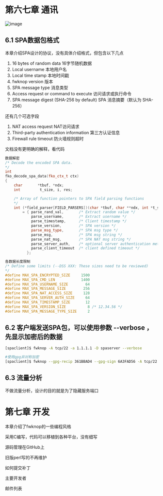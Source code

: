 # 第六七章 通讯
![image](https://github.com/mxmkeep/fwknop_tutorial_cn/assets/20048552/c365c2b8-dc81-44f9-81a7-acdccd353518)


## 6.1 SPA数据包格式
本章介绍SPA设计的协议，没有具体介绍格式，但包含以下几点

1. 16 bytes of random data
16字节随机数据
2.  Local username 本地用户名
3. Local time stamp 本地时间戳
4. fwknop version 版本
5. SPA message type 消息类型
6. Access request or command to execute
访问请求或执行命令
7. SPA message digest (SHA-256 by default)
SPA 消息摘要（默认为 SHA-256）

还有几个可选字段

1. NAT access request   NAT访问请求
2. Third-party authentication information
第三方认证信息
3. Firewall rule timeout 防火墙规则超时



文档没有更明确的解释，看代码

```cpp
数据解密
/* Decode the encoded SPA data.
*/
int
fko_decode_spa_data(fko_ctx_t ctx)
{
    char       *tbuf, *ndx;
    int         t_size, i, res;

    /* Array of function pointers to SPA field parsing functions
    */
    int (*field_parser[FIELD_PARSERS])(char *tbuf, char **ndx, int *t_size, fko_ctx_t ctx)
        = { parse_rand_val,       /* Extract random value */
            parse_username,       /* Extract username */
            parse_timestamp,      /* Client timestamp */
            parse_version,        /* SPA version */
            parse_msg_type,       /* SPA msg type */
            parse_msg,            /* SPA msg string */
            parse_nat_msg,        /* SPA NAT msg string */
            parse_server_auth,    /* optional server authentication method */
            parse_client_timeout  /* client defined timeout */
          };

各数据长度限制
/* Define some limits (--DSS XXX: These sizes need to be reviewed)
*/
#define MAX_SPA_ENCRYPTED_SIZE     1500
#define MAX_SPA_CMD_LEN            1400
#define MAX_SPA_USERNAME_SIZE        64
#define MAX_SPA_MESSAGE_SIZE        256
#define MAX_SPA_NAT_ACCESS_SIZE     128
#define MAX_SPA_SERVER_AUTH_SIZE     64
#define MAX_SPA_TIMESTAMP_SIZE       12
#define MAX_SPA_VERSION_SIZE          8 /* 12.34.56 */
#define MAX_SPA_MESSAGE_TYPE_SIZE     2
```


## 6.2 客户端发送SPA包，可以使用参数 --verbose ，先显示加密后的数据
```bash
[spaclient]$ fwknop -A tcp/22 -a 1.1.1.1 -D spaserver --verbose

#使用gpg非对称加密
[spaclient]$ fwknop --gpg-recip 361BBAD4 --gpg-sign 6A3FAD56 -A tcp/22 -a 1.1.1.1 -D spaserver --verbose
```


## 6.3 流量分析
不做流量分析，设计的目的就是为了隐藏服务端口



# 第七章 开发


本章介绍了fwknop的一些编程风格

采用C编写，代码可以移植到各种平台，没有细写

源码管理在GitHub上

旧版perl写的不再维护

如何提交补丁

主要开发者

邮件列表













